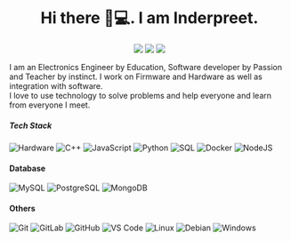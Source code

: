 ### 
<h1 align="center"> Hi there 👋💻. I am Inderpreet. </h1>

<p align="center">
    <a href="https://www.linkedin.com/in/inderpreets/" target="_blank"><img src="https://img.shields.io/badge/-Inderpreet-0072b1?style=flat-square&logo=Linkedin&logoColor=white"/></a>
    <a href="https://twitter.com/ip_v1" target="_blank"><img src="https://img.shields.io/badge/-@ip_v1-00acee?style=flat-square&logo=Twitter&logoColor=white"/></a>
    <a href="https://www.instagram.com/ip_v1" target="_blank"><img src="https://img.shields.io/badge/-Inderpreet-E4415F?style=flat-square&logo=instagram&logoColor=white"/></a>
  
  
I am an Electronics Engineer by Education, Software developer by Passion and Teacher by instinct. I work on Firmware and Hardware as well as integration with software. <br /> I love to use technology to solve problems and help everyone and learn from everyone I meet. 

##### Tech Stack
![Hardware](https://img.shields.io/badge/-PHP-071a2c?style=flat-square)
![C++](http://img.shields.io/badge/-NGINX-071a2c?style=flat-square&logo=c++&logoColor=ffffff)
![JavaScript](https://img.shields.io/badge/-JavaScript-071a2c?style=flat-square&logo=javascript)
![Python](https://img.shields.io/badge/-Python-071a2c?style=flat-square&logo=python)
![SQL](https://img.shields.io/badge/-SQL-071a2c?style=flat-square&logo=sql)
![Docker](https://img.shields.io/badge/-Docker-071a2c?style=flat-square&logo=docker)
![NodeJS](https://img.shields.io/badge/-NodeJS-071a2c?style=flat-square&logo=Node.js)

#### Database
![MySQL](https://img.shields.io/badge/-MySQL-071a2c?style=flat-square&logo=mysql)
![PostgreSQL](https://img.shields.io/badge/-PostgreSQL-071a2c?style=flat-square&logo=postgresql)
![MongoDB](https://img.shields.io/badge/-MongoDB-071a2c?style=flat-square&logo=mongodb)

#### Others
![Git](https://img.shields.io/badge/-Git-%23F05032?style=flat-square&logo=git&logoColor=%23ffffff)
![GitLab](https://img.shields.io/badge/-GitLab-FCA121?style=flat-square&logo=gitlab)
![GitHub](https://img.shields.io/badge/-GitHub-181717?style=flat-square&logo=github)
![VS Code](http://img.shields.io/badge/-VS%20Code-007ACC?style=flat-square&logo=visual-studio-code&logoColor=ffffff)
![Linux](https://img.shields.io/badge/-Linux-222222?style=flat-square&logo=linux&logoColor=FCC624)
![Debian](http://img.shields.io/badge/-Debian-A81D33?style=flat-square&logo=debian&logoColor=ffffff)
![Windows](http://img.shields.io/badge/-Windows-0078D6?style=flat-square&logo=windows&logoColor=ffffff)
  
  <!--
**inderpreet/inderpreet** is a ✨ _special_ ✨ repository because its `README.md` (this file) appears on your GitHub profile.

Here are some ideas to get you started:

- 🔭 I’m currently working on ...
- 🌱 I’m currently learning ...
- 👯 I’m looking to collaborate on ...
- 🤔 I’m looking for help with ...
- 💬 Ask me about ...
- 📫 How to reach me: ...
- 😄 Pronouns: ...
- ⚡ Fun fact: ...
-->
